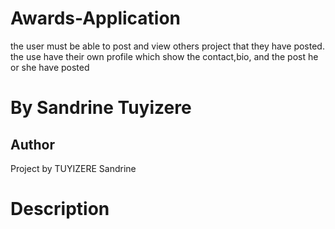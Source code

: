 # Awards-Application

the user must be able to post and view others project that they have posted. the use have their own profile which show the contact,bio, and the post he or she have posted


# By Sandrine Tuyizere

## Author
Project by TUYIZERE Sandrine

# Description
